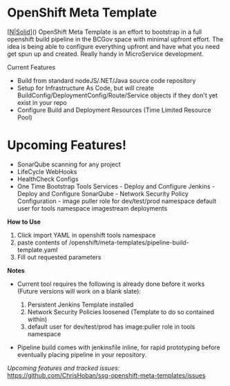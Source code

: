 # OpenShift Meta Template

[[N|Solid](OpenShift-DevOps-Flow.png)]()
OpenShift Meta Template is an effort to bootstrap in a full openshift build pipeline in the BCGov space with minimal upfront effort. The idea is being able to configure everything upfront and have what you need get spun up and created. Really handy in MicroService development.

Current Features
  - Build from standard nodeJS/.NET/Java source code repository
  - Setup for Infrastructure As Code, but will create BuildConfig/DeploymentConfig/Route/Service objects if they don't yet exist in your repo
  - Configure Build and Deployment Resources (Time Limited Resource Pool)

# Upcoming Features!

  - SonarQube scanning for any project
  - LifeCycle WebHooks
  - HealthCheck Configs
  - One Time Bootstrap Tools Services
        - Deploy and Configure Jenkins
        - Deploy and Configure SonarQube
        - Network Security Policy Configuration
        - image puller role for dev/test/prod namespace default user for tools namespace imagestream deployments

**How to Use**
1. Click import YAML in openshift tools namespace
2. paste contents of /openshift/meta-templates/pipeline-build-template.yaml
3. Fill out requested parameters 



**Notes**

- Current tool requires the following is already done before it works (Future versions will work on a blank slate): 
   1. Persistent Jenkins Template installed
   2. Network Security Policies loosened (Template to do so contained within)
   3. default user for dev/test/prod has image:puller role in tools namespace
 
- Pipeline build comes with jenkinsfile inline, for rapid prototyping before eventually placing pipeline in your repository.

_Upcoming features and tracked issues:_ https://github.com/ChrisHoban/ssg-openshift-meta-templates/issues  
